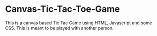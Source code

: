 # Canvas-Tic-Tac-Toe-Game
This is a canvas based Tic Tac Game using HTML, Javascript and some CSS.
This is meant to be played with another person.
